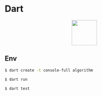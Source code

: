 # Dart

<p align="center">
<img width="80" src='https://cdn.jsdelivr.net/gh/devicons/devicon/icons/dart/dart-original.svg'>
</p>

## Env

```sh
$ dart create -t console-full algorithm
```

```sh
$ dart run
```

```sh
$ dart test
```

